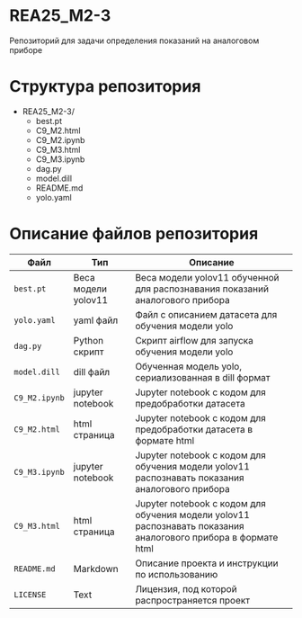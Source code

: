 # REA25_M2-3
Репозиторий для задачи определения показаний на аналоговом приборе
# Структура репозитория
- REA25_M2-3/
  - best.pt
  - C9_M2.html
  - C9_M2.ipynb
  - C9_M3.html
  - C9_M3.ipynb
  - dag.py
  - model.dill
  - README.md
  - yolo.yaml
# Описание файлов репозитория
| Файл | Тип | Описание |
|---|---|---|
| `best.pt` | Веса модели yolov11 | Веса модели yolov11 обученной для распознавания показаний аналогового прибора |
| `yolo.yaml` | yaml файл | Файл с описанием датасета для обучения модели yolo |
| `dag.py` | Python скрипт | Скрипт airflow для запуска обучения модели yolo |
| `model.dill` | dill файл | Обученная модель yolo, сериализованная в dill формат |
| `C9_M2.ipynb` | jupyter notebook | Jupyter notebook с кодом для предобработки датасета |
| `C9_M2.html` | html страница | Jupyter notebook с кодом для предобработки датасета в формате html |
| `C9_M3.ipynb` | jupyter notebook | Jupyter notebook с кодом для обучения модели yolov11 распознавать показания аналогового прибора |
| `C9_M3.html` | html страница | Jupyter notebook с кодом для обучения модели yolov11 распознавать показания аналогового прибора в формате html |
| `README.md` | Markdown | Описание проекта и инструкции по использованию |
| `LICENSE` | Text | Лицензия, под которой распространяется проект |
